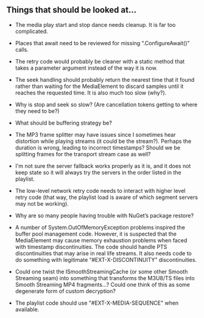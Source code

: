 ## Things that should be looked at...

* The media play start and stop dance needs cleanup. It is far too complicated.

* Places that await need to be reviewed for missing “.ConfigureAwait()” calls.

* The retry code would probably be cleaner with a static method that takes a parameter argument instead of the way it is now.

* The seek handling should probably return the nearest time that it found rather than waiting for the MediaElement to discard samples until it reaches the requested time.  It is also much too slow (why?).

* Why is stop and seek so slow?  (Are cancellation tokens getting to where they need to be?)

* What should be buffering strategy be?

* The MP3 frame splitter may have issues since I sometimes hear distortion while playing streams (it could be the stream?).  Perhaps the duration is wrong, leading to incorrect timestamps?  Should we be splitting frames for the transport stream case as well? 

* I'm not sure the server fallback works properly as it is, and it does not keep state so it will always try the servers in the order listed in the playlist.

* The low-level network retry code needs to interact with higher level retry code (that way, the playlist load is aware of which segment servers may not be working). 

* Why are so many people having trouble with NuGet’s package restore?

* A number of System.OutOfMemoryException problems inspired the buffer pool management code.  However, it is suspected that the MediaElement may cause memory exhaustion problems when faced with timestamp discontinuities.  The code should handle PTS discontinuities that may arise in real life streams.  It also needs code to do something with legitimate “#EXT-X-DISCONTINUITY” discontinuities.

* Could one twist the ISmoothStreamingCache (or some other Smooth Streaming seam) into something that transforms the M3U8/TS files into Smooth Streaming MP4 fragments…?   Could one think of this as some degenerate form of custom decryption?

* The playlist code should use "#EXT-X-MEDIA-SEQUENCE" when available.